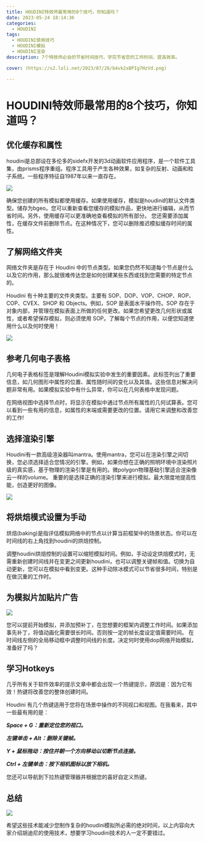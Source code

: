 ```yaml
---
title: HOUDINI特效师最常用的8个技巧，你知道吗？
date: 2023-05-24 18:14:36
categories:
  - HOUDINI
tags:
  - HOUDINI使用技巧
  - HOUDINI模拟
  - HOUDINI渲染
description: 7个特效师必会的节省时间技巧，学完节省您的工作时间，提高效率。

cover: (https://s2.loli.net/2023/07/26/b4vk2xBPIg7HzVd.png)

---
```

# HOUDINI特效师最常用的8个技巧，你知道吗？

## 优化缓存和属性
houdini是总部设在多伦多的sidefx开发的3d动画软件应用程序，是一个软件工具集，由prisms程序重组。程序工具用于产生各种效果，如复杂的反射、动画和粒子系统。一些程序特征自1987年以来一直存在。

![](https://s2.loli.net/2023/07/26/oCMRun4bjZQODWv.png)

确保您创建的所有模拟都使用缓存。如果使用缓存，模拟是houdini的默认文件类型。储存为bgeo。您可以重新查看您缓存的模拟作品，更快地进行编辑，从而节省时间。另外，使用缓存可以更准确地查看模拟的所有部分。
您还需要添加属性，在缓存文件前删除节点。在这种情况下，您可以删除推迟模拟缓存时间的属性。

## 了解网络文件夹

网络文件夹是存在于 Houdini 中的节点类型。如果您仍然不知道每个节点是什么以及它的作用，那么就很难传达您是如何创建某些东西或找到您需要的特定节点的。

Houdini 有十种主要的文件夹类型。主要有 SOP、DOP、VOP、CHOP、ROP、COP、CVEX、SHOP 和 Objects。例如，SOP 是表面水平操作符。SOP 存在于对象内部，并管理在模拟表面上所做的任何更改。如果您希望更改几何形状或属性，或者希望保存模拟，则必须使用 SOP。了解每个节点的作用，以便您知道使用什么以及何时使用！

![](https://s2.loli.net/2023/07/26/fbvt5qYujmnyXDs.png)

## 参考几何电子表格
几何电子表格标签是理解Houdini模拟实验中发生的重要因素。此标签列出了重要信息，如几何图形中属性的位置、属性随时间的变化以及其值。这些信息对解决问题非常有用。如果模拟实验中有什么异常，你可以在几何表格中发现问题。

在网络视图中选择节点时，将显示在模拟中通过节点所有属性的几何试算表。您可以看到一些有用的信息，如属性的末端或需要更改的位置。请用它来调整和改善您的工作!

## 选择渲染引擎

Houdini有一款高级渲染器叫mantra。使用mantra，您可以在渲染引擎之间切换，您必须选择适合您情况的引擎。例如，如果你想在正确的照明环境中渲染照片级的真实感，基于物理的渲染引擎是有用的。微polygon物理基础引擎适合渲染像云一样的volume。
重要的是选择正确的渲染引擎来进行模拟。最大限度地提高性能，创造更好的图像。

![](https://s2.loli.net/2023/07/26/SuwgdkWzh9q5HrT.png)

## 将烘焙模式设置为手动

烘焙(baking)是指评估模拟网络中的节点以计算当前框架中的场景状态。你可以在时间线的右上角找到houdini的烘焙控制。

调整houdini烘焙控制的设置可以缩短模拟时间。例如，手动设定烘焙模式时，无需重新创建时间线并在变更之间更新houdini，也可以调整关键帧和值。切换为自动更新，您可以在模拟中看到变更。这种手动除冰模式可以节省很多时间，特别是在做沉重的工作时。

## 为模拟片加贴片广告

![](https://s2.loli.net/2023/07/26/FzS8e5AOmUowqyD.png)

您可以提前开始模拟，并添加预补丁，在您想要的框架内调整工作时间。如果添加事先补丁，将值动画化需要很长时间。否则按一定的帧长度设定值需要时间。
在时间线左侧的全局移动框中调整时间线的长度。决定何时使用dop网络开始模拟，准备好了吗？

## 学习Hotkeys
几乎所有关于软件效率的提示文章中都会出现一个热键提示，原因是：因为它有效！热键将改善您的整体创建时间。

Houdini 有几个热键适用于您将在场景中操作的不同视口和视图。在我看来，其中一些最有用的是：

***Space + G：重新定位您的视口。***

***左键单击 + Alt：删除关键帧。***

***Y + 鼠标拖动：按住并朝一个方向移动以切断节点连接。***

***Ctrl + 左键单击：按下相机图标以放下相机。***

您还可以导航到下拉热键管理器并根据您的喜好自定义热键。

## 总结

![](https://s2.loli.net/2023/07/26/b4vk2xBPIg7HzVd.png)

希望这些技术能减少您制作复杂的houdini模拟所必需的绝对时间，以上内容向大家介绍胡迪尼的使用技术，想要学习houdini技术的人一定不要错过。
